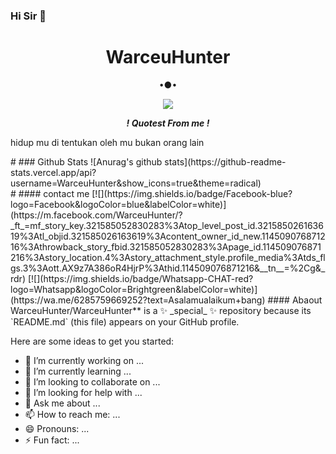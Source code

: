 ### Hi Sir 👋

<!--
**WarceuHunter/WarceuHunter** is a ✨ _special_ ✨ repository because its `README.md` (this file) appears on your GitHub profile.

Here are some ideas to get you started:

- 🔭 I’m currently working on ...
- 🌱 I’m currently learning ...
- 👯 I’m looking to collaborate on ...
- 🤔 I’m looking for help with ...
- 💬 Ask me about ...
- 📫 How to reach me: ...
- 😄 Pronouns: ...
- ⚡ Fun fact: ...
-->
<h1 align="center"> WarceuHunter </h1>
<p align="center">
•●•
</p>

<p align="center">
<img src="https://z-m-scontent.fsrg5-1.fna.fbcdn.net/v/t1.6435-9/fr/cp0/e15/q65/178794509_321585029496952_6387926397273788268_n.jpg?_nc_cat=102&ccb=1-3&_nc_sid=85a577&efg=eyJpIjoibyJ9&_nc_eui2=AeHV8C8LuoWDu3KXnDlN3E8A8QehxdegND3xB6HF16A0PZpinN2wuVDKWy3YvPOccR6r8xi9X8BXnky8yLkbCn0m&_nc_ohc=39HVfEctZu4AX_1JLdD&_nc_ad=z-m&_nc_cid=1230&_nc_eh=dd4a11a02606370d457177f4107dae2d&_nc_rml=0&_nc_ht=z-m-scontent.fsrg5-1.fna&tp=14&oh=75d9b213a0b3426028457b40b004f5ca&oe=60BD4474">
</p>
<p align="center">
<i> <b> ! Quotest From me ! </b> </i>
</p
<p>hidup mu di tentukan oleh mu bukan orang lain</p>
#
### Github Stats
![Anurag's github stats](https://github-readme-stats.vercel.app/api?username=WarceuHunter&show_icons=true&theme=radical)<br>
#
#### contact me
[![](https://img.shields.io/badge/Facebook-blue?logo=Facebook&logoColor=blue&labelColor=white)](https://m.facebook.com/WarceuHunter/?_ft_=mf_story_key.321585052830283%3Atop_level_post_id.321585026163619%3Atl_objid.321585026163619%3Acontent_owner_id_new.114509076871216%3Athrowback_story_fbid.321585052830283%3Apage_id.114509076871216%3Astory_location.4%3Astory_attachment_style.profile_media%3Atds_flgs.3%3Aott.AX9z7A386oR4HjrP%3Athid.114509076871216&__tn__=%2Cg&_rdr)
[![](https://img.shields.io/badge/Whatsapp-CHAT-red?logo=Whatsapp&logoColor=Brightgreen&labelColor=white)](https://wa.me/6285759669252?text=Asalamualaikum+bang)
#### Abaout
WarceuHunter/WarceuHunter** is a ✨ _special_ ✨ repository because its `README.md` (this file) appears on your GitHub profile.

Here are some ideas to get you started:

- 🔭 I’m currently working on ...
- 🌱 I’m currently learning ...
- 👯 I’m looking to collaborate on ...
- 🤔 I’m looking for help with ...
- 💬 Ask me about ...
- 📫 How to reach me: ...
- 😄 Pronouns: ...
- ⚡ Fun fact: ...
